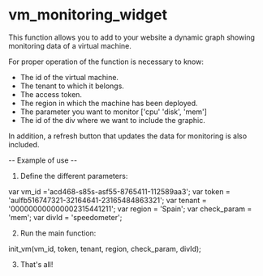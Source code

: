 vm_monitoring_widget
====================

This function allows you to add to your website a dynamic graph showing monitoring data of a virtual machine.

For proper operation of the function is necessary to know:
- The id of the virtual machine.
- The tenant to which it belongs.
- The access token.
- The region in which the machine has been deployed.
- The parameter you want to monitor ['cpu' 'disk', 'mem']
- The id of the div where we want to include the graphic.

In addition, a refresh button that updates the data for monitoring is also included.

-- Example of use --

1. Define the different parameters:

 var vm_id ='acd468-s85s-asf55-8765411-112589aa3';
 var token = 'aulfb516747321-32164641-23165484863321';
 var tenant = '000000000000002315441211';
 var region = 'Spain';
 var check_param = 'mem';
 var divId = 'speedometer';

2. Run the main function:

init_vm(vm_id, token, tenant, region, check_param, divId);

3. That's all!